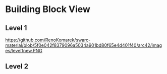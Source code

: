 # Building Block View


## Level 1
https://github.com/RenoKomarek/swarc-material/blob/5f0e042f8379096a5034a901bd80f65e4d401f40/arc42/images/level1new.PNG

## Level 2
